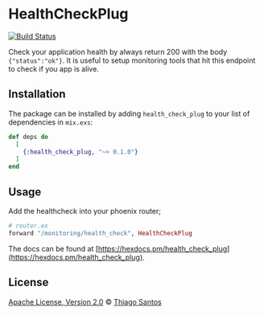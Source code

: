 # HealthCheckPlug

[![Build Status](https://github.com/thiamsantos/health_check_plug/workflows/CI/badge.svg)](https://github.com/thiamsantos/health_check_plug/actions)

Check your application health by always return 200 with the body `{"status":"ok"}`.
It is useful to setup monitoring tools that hit this endpoint to check if you app is alive.

## Installation

The package can be installed
by adding `health_check_plug` to your list of dependencies in `mix.exs`:

```elixir
def deps do
  [
    {:health_check_plug, "~> 0.1.0"}
  ]
end
```

## Usage

Add the healthcheck into your phoenix router;

```elixir
# router.ex
forward "/monitoring/health_check", HealthCheckPlug
```

The docs can be found at [https://hexdocs.pm/health_check_plug](https://hexdocs.pm/health_check_plug).

## License

[Apache License, Version 2.0](LICENSE) © [Thiago Santos](https://github.com/thiamsantos)
